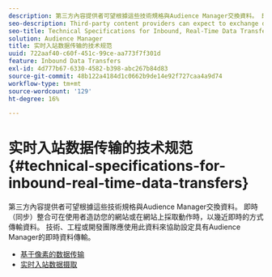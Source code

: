 ```yaml
---
description: 第三方內容提供者可望根據這些技術規格與Audience Manager交換資料。 即時（同步）整合可在使用者造訪您的網站或在網站上採取動作時，以幾近即時的方式傳輸資料。 技術、工程或開發團隊應使用此資料來協助設定具有Audience Manager的即時資料傳輸。
seo-description: Third-party content providers can expect to exchange data with Audience Manager according to these technical specifications. A real-time (synchronous) integration transfers data in near-real time as a user visits or takes actions on your site. Technical, engineering, or development teams should use this material to help set up real-time data transfers with Audience Manager.
seo-title: Technical Specifications for Inbound, Real-Time Data Transfers
solution: Audience Manager
title: 实时入站数据传输的技术规范
uuid: 722aaf40-c60f-451c-99ce-aa773f7f301d
feature: Inbound Data Transfers
exl-id: 4d777b67-6330-4582-b398-abc267b84d83
source-git-commit: 48b122a4184d1c0662b9de14e92f727caa4a9d74
workflow-type: tm+mt
source-wordcount: '129'
ht-degree: 16%

---
```


# 实时入站数据传输的技术规范{#technical-specifications-for-inbound-real-time-data-transfers}

第三方內容提供者可望根據這些技術規格與Audience Manager交換資料。 即時（同步）整合可在使用者造訪您的網站或在網站上採取動作時，以幾近即時的方式傳輸資料。 技術、工程或開發團隊應使用此資料來協助設定具有Audience Manager的即時資料傳輸。

<!-- c_rt_realtime_intro.xml -->

* [基于像素的数据传输](/help/using/integration/sending-audience-data/real-time-data-integration/pixel-based-data-transfer.md)
* [实时入站数据摄取](/help/using/integration/sending-audience-data/real-time-data-integration/real-time-data-transfer.md)
